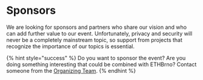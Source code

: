 # Sponsors

We are looking for sponsors and partners who share our vision and who can add further value to our event. Unfortunately, privacy and security will never be a completely mainstream topic, so support from projects that recognize the importance of our topics is essential.

{% hint style="success" %}
Do you want to sponsor the event? Are you doing something interesting that could be combined with ETHBrno? Contact someone from the [Organizing Team](organizing-team.md).
{% endhint %}
